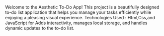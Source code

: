Welcome to the Aesthetic To-Do App! This project is a beautifully designed to-do list application that helps you manage your tasks efficiently while enjoying a pleasing visual experience.
Technologies Used : Html,Css,and JavaScript for Adds interactivity, manages local storage, and handles dynamic updates to the to-do list.
